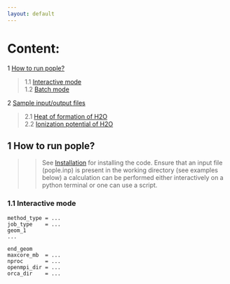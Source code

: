 ```yaml
---
layout: default
---
```


# Content:
1 [How to run pople?](#1-How-to-run-pople?)  
   > 1.1 [Interactive mode](#1.1-Interactive-mode)  
   > 1.2 [Batch mode](#1.2-Batch-mode)  

2 [Sample input/output files](#2.-Example-input/output-files)
   > 2.1 [Heat of formation of H2O](#2.1-Heat-of-formation-of-H2O)  
   > 2.2 [Ionization potential of H2O](#2.2-Ionization-potential-of-H2O)
 
## 1 How to run pople?
>> See [Installation](#https://moldis-group.github.io/pople/installation.html) for installing the code. 
>> Ensure that an input file (pople.inp) is present in the working directory (see examples below) a calculation can be 
performed either interactively on a python terminal or one can use a script.

### 1.1 Interactive mode
```
method_type = ...
job_type    = ...
geom_1
...

end_geom
maxcore_mb  = ...
nproc       = ...
openmpi_dir = ...
orca_dir    = ...
```
